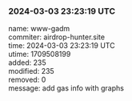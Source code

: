 ### 2024-03-03 23:23:19 UTC
name: www-gadm  
commiter: airdrop-hunter.site  
time: 2024-03-03 23:23:19 UTC  
utime: 1709508199  
added: 235  
modified: 235  
removed: 0  
message: add gas info with graphs

